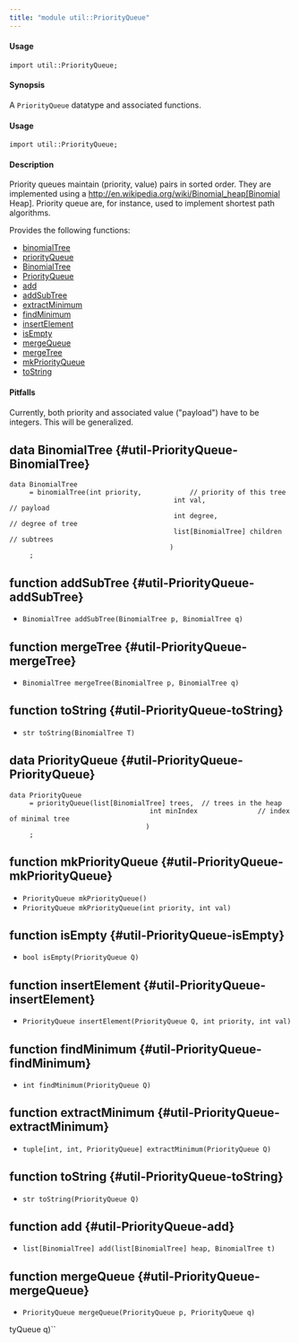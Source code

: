 ```yaml
---
title: "module util::PriorityQueue"
---
```


#### Usage

`import util::PriorityQueue;`



#### Synopsis

A `PriorityQueue` datatype and associated functions.

#### Usage

`import util::PriorityQueue;`

#### Description

Priority queues maintain (priority, value) pairs in sorted order. They are implemented using a
http://en.wikipedia.org/wiki/Binomial_heap[Binomial Heap]. Priority queue are, for instance, used to implement shortest path algorithms.

Provides the following functions:
* [binomialTree](../../Library/util/PriorityQueue.md#util::PriorityQueue-binomialTree)
* [priorityQueue](../../Library/util/PriorityQueue.md#util::PriorityQueue-priorityQueue)
* [BinomialTree](../../Library/util/PriorityQueue.md#util::PriorityQueue-BinomialTree)
* [PriorityQueue](../../Library/util/PriorityQueue.md#util::PriorityQueue-PriorityQueue)
* [add](../../Library/util/PriorityQueue.md#util::PriorityQueue-add)
* [addSubTree](../../Library/util/PriorityQueue.md#util::PriorityQueue-addSubTree)
* [extractMinimum](../../Library/util/PriorityQueue.md#util::PriorityQueue-extractMinimum)
* [findMinimum](../../Library/util/PriorityQueue.md#util::PriorityQueue-findMinimum)
* [insertElement](../../Library/util/PriorityQueue.md#util::PriorityQueue-insertElement)
* [isEmpty](../../Library/util/PriorityQueue.md#util::PriorityQueue-isEmpty)
* [mergeQueue](../../Library/util/PriorityQueue.md#util::PriorityQueue-mergeQueue)
* [mergeTree](../../Library/util/PriorityQueue.md#util::PriorityQueue-mergeTree)
* [mkPriorityQueue](../../Library/util/PriorityQueue.md#util::PriorityQueue-mkPriorityQueue)
* [toString](../../Library/util/PriorityQueue.md#util::PriorityQueue-toString)

#### Pitfalls

Currently, both priority and associated value ("payload") have to be integers. This will be generalized.


## data BinomialTree {#util-PriorityQueue-BinomialTree}

```rascal
data BinomialTree  
     = binomialTree(int priority,            // priority of this tree
                                         int val,                     // payload
                                         int degree,                  // degree of tree
                                         list[BinomialTree] children  // subtrees
                                        )
     ;
```

## function addSubTree {#util-PriorityQueue-addSubTree}

* ``BinomialTree addSubTree(BinomialTree p, BinomialTree q)``

## function mergeTree {#util-PriorityQueue-mergeTree}

* ``BinomialTree mergeTree(BinomialTree p, BinomialTree q)``

## function toString {#util-PriorityQueue-toString}

* ``str toString(BinomialTree T)``

## data PriorityQueue {#util-PriorityQueue-PriorityQueue}

```rascal
data PriorityQueue  
     = priorityQueue(list[BinomialTree] trees,  // trees in the heap
                                   int minIndex               // index of minimal tree
                                  )
     ;
```

## function mkPriorityQueue {#util-PriorityQueue-mkPriorityQueue}

* ``PriorityQueue mkPriorityQueue()``
* ``PriorityQueue mkPriorityQueue(int priority, int val)``

## function isEmpty {#util-PriorityQueue-isEmpty}

* ``bool isEmpty(PriorityQueue Q)``

## function insertElement {#util-PriorityQueue-insertElement}

* ``PriorityQueue insertElement(PriorityQueue Q, int priority, int val)``

## function findMinimum {#util-PriorityQueue-findMinimum}

* ``int findMinimum(PriorityQueue Q)``

## function extractMinimum {#util-PriorityQueue-extractMinimum}

* ``tuple[int, int, PriorityQueue] extractMinimum(PriorityQueue Q)``

## function toString {#util-PriorityQueue-toString}

* ``str toString(PriorityQueue Q)``

## function add {#util-PriorityQueue-add}

* ``list[BinomialTree] add(list[BinomialTree] heap, BinomialTree t)``

## function mergeQueue {#util-PriorityQueue-mergeQueue}

* ``PriorityQueue mergeQueue(PriorityQueue p, PriorityQueue q)``

tyQueue q)``

